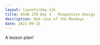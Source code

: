 ```yaml
---
layout: layouts/day.njk
title: DSGN 270 Day 4 - Responsive design
description: Bad case of the Mondays
date: 2021-09-15
---
```


A lesson plan!